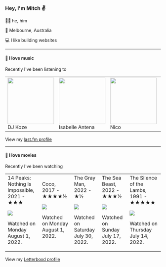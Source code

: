 <article><h3>Hey, I&#x27;m Mitch ✌️</h3><section><p>🙆‍♂️ he, him</p><p>📍 Melbourne, Australia</p><p>💻 I like building websites</p></section><hr/><section><h4>💽 I love music</h4><p>Recently I&#x27;ve been listening to</p><table><tbody><td><img src="https://lastfm.freetls.fastly.net/i/u/174s/882af81f164e7b6b437b2ae0b90d50e8.png" height="150px" alt="" role="presentation"/><br/>DJ Koze</td><td><img src="https://lastfm.freetls.fastly.net/i/u/174s/dc44bdc1fd615daaddf66f4224001175.png" height="150px" alt="" role="presentation"/><br/>Isabelle Antena</td><td><img src="https://lastfm.freetls.fastly.net/i/u/174s/6128d8abe69f4784c7b0effe681e03d9.png" height="150px" alt="" role="presentation"/><br/>Nico</td><td><img src="https://lastfm.freetls.fastly.net/i/u/174s/c6629582f276e80e1255fccfdafc734e.png" height="150px" alt="" role="presentation"/><br/>Pinegrove</td><td><img src="https://lastfm.freetls.fastly.net/i/u/174s/6c7e89c161969f9ccc1c9843719797ff.png" height="150px" alt="" role="presentation"/><br/>Spoon</td></tbody></table><span>View my <a href="https://www.last.fm/user/mylsb">last.fm profile</a></span></section><hr/><section><h4>📼 I love movies</h4><p>Recently I&#x27;ve been watching</p><table><tbody><td>14 Peaks: Nothing Is Impossible, 2021 - ★★★<br/><span> <p><img src="https://a.ltrbxd.com/resized/film-poster/8/0/1/5/5/2/801552-14-peaks-nothing-is-impossible-0-500-0-750-crop.jpg?k=b3abd6bfae"/></p> <p>Watched on Monday August 1, 2022.</p> </span></td><td>Coco, 2017 - ★★★★½<br/><span> <p><img src="https://a.ltrbxd.com/resized/sm/upload/3p/mh/wq/v9/6Ryitt95xrO8KXuqRGm1fUuNwqF-0-500-0-750-crop.jpg?k=8b7978285a"/></p> <p>Watched on Monday August 1, 2022.</p> </span></td><td>The Gray Man, 2022 - ★½<br/><span> <p><img src="https://a.ltrbxd.com/resized/film-poster/6/4/7/7/6/0/647760-the-gray-man-0-500-0-750-crop.jpg?k=7e026c320e"/></p> <p>Watched on Saturday July 30, 2022.</p> </span></td><td>The Sea Beast, 2022 - ★★★½<br/><span> <p><img src="https://a.ltrbxd.com/resized/sm/upload/91/48/x5/do/sea_beast_xxlg-0-500-0-750-crop.jpg?k=41b3a04476"/></p> <p>Watched on Sunday July 17, 2022.</p> </span></td><td>The Silence of the Lambs, 1991 - ★★★★★<br/><span> <p><img src="https://a.ltrbxd.com/resized/film-poster/5/1/7/8/2/51782-the-silence-of-the-lambs-0-500-0-750-crop.jpg?k=9638476ee7"/></p> <p>Watched on Thursday July 14, 2022.</p> </span></td></tbody></table><span>View my <a href="https://letterboxd.com/myslab/">Letterboxd profile</a></span></section></article>